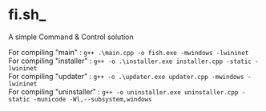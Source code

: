 # fi.sh_

A simple Command & Control solution

For compiling "main" : `g++ .\main.cpp -o fish.exe -mwindows -lwininet`  
For compiling "installer" : `g++ -o .\installer.exe installer.cpp -static -lwininet`  
For compiling "updater" : `g++ -o .\updater.exe updater.cpp -mwindows -lwininet`  
For compiling "uninstaller" : `g++ -o uninstaller.exe uninstaller.cpp -static -municode -Wl,--subsystem,windows`